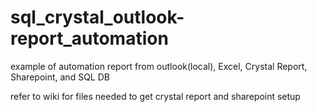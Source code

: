 # sql_crystal_outlook-report_automation
example of automation report from outlook(local), Excel, Crystal Report, Sharepoint, and SQL DB

refer to wiki for files needed to get crystal report and sharepoint setup

